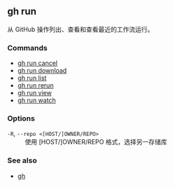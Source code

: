 ## gh run

从 GitHub 操作列出、查看和查看最近的工作流运行。

### Commands

- [gh run cancel](./gh_run_cancel.zh.md)
- [gh run download](./gh_run_download.zh.md)
- [gh run list](./gh_run_list.zh.md)
- [gh run rerun](./gh_run_rerun.zh.md)
- [gh run view](./gh_run_view.zh.md)
- [gh run watch](./gh_run_watch.zh.md)

### Options

<dl class="flags">
	<dt><code>-R</code>, <code>--repo &lt;[HOST/]OWNER/REPO&gt;</code></dt>
	<dd>使用 [HOST/]OWNER/REPO 格式，选择另一存储库</dd>
</dl>

### See also

- [gh](./gh.zh.md)
